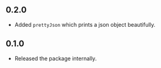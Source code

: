 ## 0.2.0

* Added `prettyJson` which prints a json object beautifully.

## 0.1.0

* Released the package internally.
